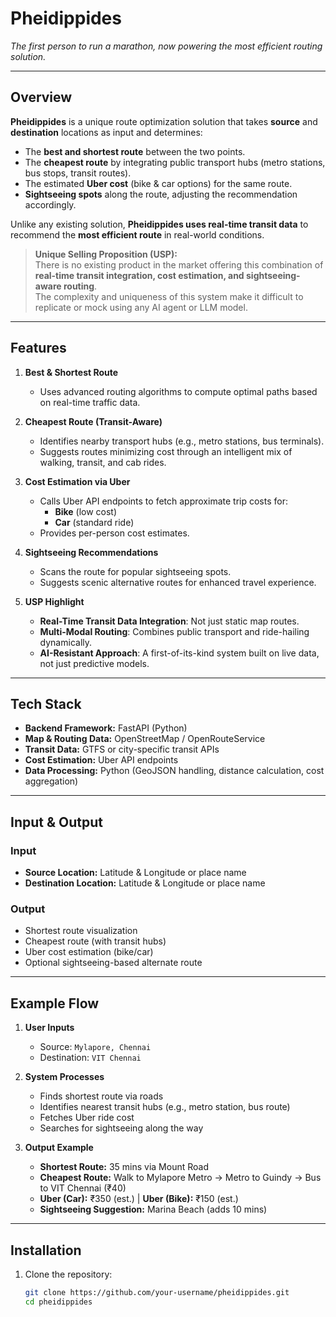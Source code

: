 # Pheidippides  
*The first person to run a marathon, now powering the most efficient routing solution.*

---

## Overview
**Pheidippides** is a unique route optimization solution that takes **source** and **destination** locations as input and determines:  
- The **best and shortest route** between the two points.  
- The **cheapest route** by integrating public transport hubs (metro stations, bus stops, transit routes).  
- The estimated **Uber cost** (bike & car options) for the same route.  
- **Sightseeing spots** along the route, adjusting the recommendation accordingly.

Unlike any existing solution, **Pheidippides uses real-time transit data** to recommend the **most efficient route** in real-world conditions.  
> **Unique Selling Proposition (USP):**  
> There is no existing product in the market offering this combination of **real-time transit integration, cost estimation, and sightseeing-aware routing**.  
> The complexity and uniqueness of this system make it difficult to replicate or mock using any AI agent or LLM model.

---

## Features
1. **Best & Shortest Route**  
   - Uses advanced routing algorithms to compute optimal paths based on real-time traffic data.

2. **Cheapest Route (Transit-Aware)**  
   - Identifies nearby transport hubs (e.g., metro stations, bus terminals).  
   - Suggests routes minimizing cost through an intelligent mix of walking, transit, and cab rides.

3. **Cost Estimation via Uber**  
   - Calls Uber API endpoints to fetch approximate trip costs for:  
     - **Bike** (low cost)  
     - **Car** (standard ride)  
   - Provides per-person cost estimates.

4. **Sightseeing Recommendations**  
   - Scans the route for popular sightseeing spots.  
   - Suggests scenic alternative routes for enhanced travel experience.

5. **USP Highlight**  
   - **Real-Time Transit Data Integration**: Not just static map routes.  
   - **Multi-Modal Routing**: Combines public transport and ride-hailing dynamically.  
   - **AI-Resistant Approach**: A first-of-its-kind system built on live data, not just predictive models.

---

## Tech Stack
- **Backend Framework:** FastAPI (Python)  
- **Map & Routing Data:** OpenStreetMap / OpenRouteService  
- **Transit Data:** GTFS or city-specific transit APIs  
- **Cost Estimation:** Uber API endpoints  
- **Data Processing:** Python (GeoJSON handling, distance calculation, cost aggregation)

---

## Input & Output
### Input
- **Source Location:** Latitude & Longitude or place name  
- **Destination Location:** Latitude & Longitude or place name  

### Output
- Shortest route visualization  
- Cheapest route (with transit hubs)  
- Uber cost estimation (bike/car)  
- Optional sightseeing-based alternate route  

---

## Example Flow
1. **User Inputs**  
   - Source: `Mylapore, Chennai`  
   - Destination: `VIT Chennai`

2. **System Processes**  
   - Finds shortest route via roads  
   - Identifies nearest transit hubs (e.g., metro station, bus route)  
   - Fetches Uber ride cost  
   - Searches for sightseeing along the way  

3. **Output Example**
   - **Shortest Route:** 35 mins via Mount Road  
   - **Cheapest Route:** Walk to Mylapore Metro → Metro to Guindy → Bus to VIT Chennai (₹40)  
   - **Uber (Car):** ₹350 (est.) | **Uber (Bike):** ₹150 (est.)  
   - **Sightseeing Suggestion:** Marina Beach (adds 10 mins)

---

## Installation
1. Clone the repository:  
   ```bash
   git clone https://github.com/your-username/pheidippides.git
   cd pheidippides
